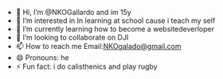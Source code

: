 - 👋 Hi, I’m @NKOGallardo and im 15y
- 👀 I’m interested in In learning at school cause i teach my self
- 🌱 I’m currently learning how to become a websitedeverloper
- 💞️ I’m looking to collaborate on DJI
- 📫 How to reach me Email:NKOgalado@gmail.com
- 😄 Pronouns: he
- ⚡ Fun fact: i do calisthenics and play rugby

<!---
NKOGallardo/NKOGallardo is a ✨ special ✨ repository because its `README.md` (this file) appears on your GitHub profile.
You can click the Preview link to take a look at your changes.
--->
